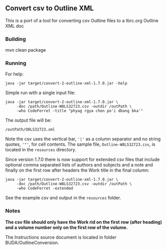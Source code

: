 ## Convert csv to Outline XML
This is a port of a tool for converting csv Outline files to a tbrc.org Outline XML doc 
### Building
mvn clean package

### Running
For help:
```
java -jar target/convert-2-outline-xml-1.7.0.jar -help
```
Simple run with a single input file:
```
java -jar target/convert-2-outline-xml-1.7.0.jar \
     -doc /path/Outline-W8LS32723.csv -outdir /outPath \
     -who CodeFerret -title "phyag rgya chen po'i dbang bka'"
```
The output file will be:
```
/outPath/O8LS32723.xml
```
Note the csv uses the vertical bar, ```'|'``` as a column separator and no string quotes, ```'"'```, for cell contents.
The sample file, ```Outline-W8LS32723.csv```, is located in the `resources` directory.

Since version 1.7.0 there is now support for extended csv files that include optional comma separated lists of 
authors and subjects and a note and finally on the first row after headers the Work title in the final column:
```
java -jar target/convert-2-outline-xml-1.7.0.jar \
     -doc /path/Outline-W8LS32723.csv -outdir /outPath \
     -who CodeFerret -extended
```
See the example csv and output in the ```resources``` folder.
### Notes
**The csv file should only have the Work rid on the first row (after heading) and a volume number only on the
first row of the volume.**

The Instructions source document is located in folder BUDA/OutlineConversion.